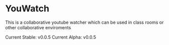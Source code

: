# YouWatch

This is a collaborative youtube watcher which can be used in class rooms or other collaborative enviroments

Current Stable: v0.0.5
Current Alpha: v0.0.5